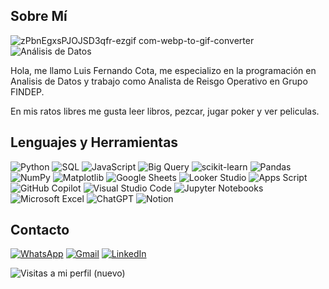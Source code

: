## Sobre Mí

![zPbnEgxsPJOJSD3qfr-ezgif com-webp-to-gif-converter](https://github.com/user-attachments/assets/27964a44-ff5a-4094-ab6d-498446a23a35) ![Análisis de Datos](https://img.shields.io/badge/-Análisis%20de%20Datos-00C4B4?style=flat-square&logo=chart-bar&logoColor=white)

Hola, me llamo Luis Fernando Cota, me especializo en la programación
en Analisis de Datos y trabajo como Analista de Reisgo Operativo en Grupo FINDEP.

En mis ratos libres me gusta leer libros, pezcar, jugar poker y ver peliculas.

## Lenguajes y Herramientas

![Python](https://img.shields.io/badge/python-3670A0?style=for-the-badge&logo=python&logoColor=ffdd54)
![SQL](https://img.shields.io/badge/-SQL-4479A1?style=flat-square&logo=postgresql&logoColor=white)
![JavaScript](https://img.shields.io/badge/-JavaScript-F7DF1E?style=flat-square&logo=javascript&logoColor=black)
![Big Query](https://img.shields.io/badge/-Big%20Query-4285F4?style=flat-square&logo=google-bigquery&logoColor=white)
![scikit-learn](https://img.shields.io/badge/scikit--learn-%23F7931E.svg?style=for-the-badge&logo=scikit-)
![Pandas](https://img.shields.io/badge/-Pandas-150458?style=flat-square&logo=pandas&logoColor=white)
![NumPy](https://img.shields.io/badge/-NumPy-013243?style=flat-square&logo=numpy&logoColor=white)
![Matplotlib](https://img.shields.io/badge/-Matplotlib-11557C?style=flat-square&logo=matplotlib&logoColor=white)
![Google Sheets](https://img.shields.io/badge/-Google%20Sheets-34A853?style=flat-square&logo=google-sheets&logoColor=white)
![Looker Studio](https://img.shields.io/badge/-Looker%20Studio-4285F4?style=flat-square&logo=google-data-studio&logoColor=white)
![Apps Script](https://img.shields.io/badge/-Apps%20Script-4285F4?style=flat-square&logo=google-apps-script&logoColor=white)
![GitHub Copilot](https://img.shields.io/badge/github_copilot-8957E5?style=for-the-badge&logo=github-copilot&logoColor=white)
![Visual Studio Code](https://img.shields.io/badge/-Visual%20Studio%20Code-007ACC?style=flat-square&logo=visual-studio-code&logoColor=white)
![Jupyter Notebooks](https://img.shields.io/badge/-Jupyter%20Notebooks-F37626?style=flat-square&logo=jupyter&logoColor=white)
![Microsoft Excel](https://img.shields.io/badge/Microsoft_Excel-217346?style=for-the-badge&logo=microsoft-excel&logoColor=white)
![ChatGPT](https://img.shields.io/badge/chatGPT-74aa9c?style=for-the-badge&logo=openai&logoColor=white)
![Notion](https://img.shields.io/badge/Notion-%23000000.svg?style=for-the-badge&logo=notion&logoColor=white)

## Contacto

  [![WhatsApp](https://img.shields.io/badge/-WhatsApp-25D366?style=flat-square&logo=whatsapp&logoColor=white)](https://wa.me/6682744113) 
  [![Gmail](https://img.shields.io/badge/-Gmail-D14836?style=flat-square&logo=gmail&logoColor=white)](mailto:luisfcota@gmail.com) 
  [![LinkedIn](https://img.shields.io/badge/-LinkedIn-0A66C2?style=flat-square&logo=linkedin&logoColor=white)](https://www.linkedin.com/in/luisfcota/)

![Visitas a mi perfil (nuevo)](https://profile-counter.deno.dev/luisfcota/count.svg)
